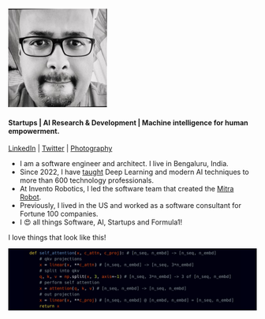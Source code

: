 ![Profile pic](https://raw.githubusercontent.com/narvind2003/narvind2003.github.io/main/arvind_profile.jpeg) 
#### Startups | AI Research & Development | Machine intelligence for human empowerment.
[LinkedIn](https://www.linkedin.com/in/arvind-nagaraj-9a17aa82/) | [Twitter](https://twitter.com/nagaraj_arvind) | [Photography](https://500px.com/arvindnagaraj)

- I am a software engineer and architect. I live in Bengaluru, India.
- Since 2022, I have [taught](https://mitrarobot.com/modernaipro) Deep Learning and modern AI techniques to more than 600 technology professionals.
- At Invento Robotics, I led the software team that created the [Mitra Robot](https://x.com/balajivis/status/1750297912310108551).
- Previously, I lived in the US and worked as a software consultant for Fortune 100 companies.
- I 😍 all things Software, AI, Startups and Formula1!

I love things that look like this!

![code banner](https://raw.githubusercontent.com/narvind2003/narvind2003.github.io/main/banner.jpeg)
